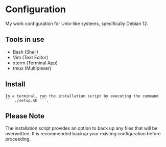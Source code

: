 # Configuration 
My work configuration for Unix-like systems, specifically Debian 12.

Tools in use
------------
  * Bash (Shell)    
  * Vim (Text Editor)    
  * xterm (Terminal App)
  * tmux (Multiplexer)

Install
-------
```
In a terminal, run the installation script by executing the command ``` ./setup.sh ```.
```

Please Note
-----------
The installation script provides an option to back up any files that will be overwritten. It is recommended backup your existing configuration before proceeding.
